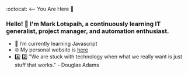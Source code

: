 :octocat: <-- You Are Here :round_pushpin:

### Hello! 👋 I'm Mark Lotspaih, a continuously learning IT generalist, project manager, and automation enthusiast. 

- 🌱 I’m currently learning Javascript
-  :globe_with_meridians: My personal website is [here](http://lotspaih.com)
-  :four: :two: "We are stuck with technology when what we really want is just stuff that works." - Douglas Adams

